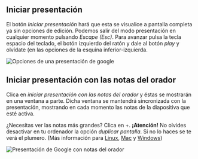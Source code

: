 ## Iniciar presentación

El botón *Iniciar presentación* hará que esta se visualice a pantalla completa ya sin opciones de edición. Podemos salir del modo presentación en cualquier momento pulsando *Escape (Esc)*. Para avanzar pulsa la tecla espacio del teclado, el botón izquierdo del ratón y dale al botón *play* y olvídate (en las opciones de la esquina inferior-izquierda.

![Opciones de una presentación de google](images/Opciones_de_una_presentaci%C3%B3n_de_Google.png)

## Iniciar presentación con las notas del orador

Clica en *iniciar presentación con las notas del orador* y éstas se mostrarán en una ventana a parte. Dicha ventana se mantendrá sincronizada con la presentación, mostrando en cada momento las notas de la diapositiva que esté activa.


¿Necesitas ver las notas más grandes? Clica en +. **¡Atención!** No olvides desactivar en tu ordenador la opción *duplicar pantalla*. Si no lo haces se te verá el plumero. (Más información para [Linux](https://linuxaltrabajo.wordpress.com/2013/09/21/configurar-dos-monitores-con-escritorio-extendido), [Mac](https://bareando.wordpress.com/2008/03/03/configurar-pantallas-externas-en-mac) y [Windows](http://windows.microsoft.com/es-es/windows7/connect-to-a-projector))

![Presentación de Google con notas del orador](images/Presentación_Google_con_notas_del_orador.svg)